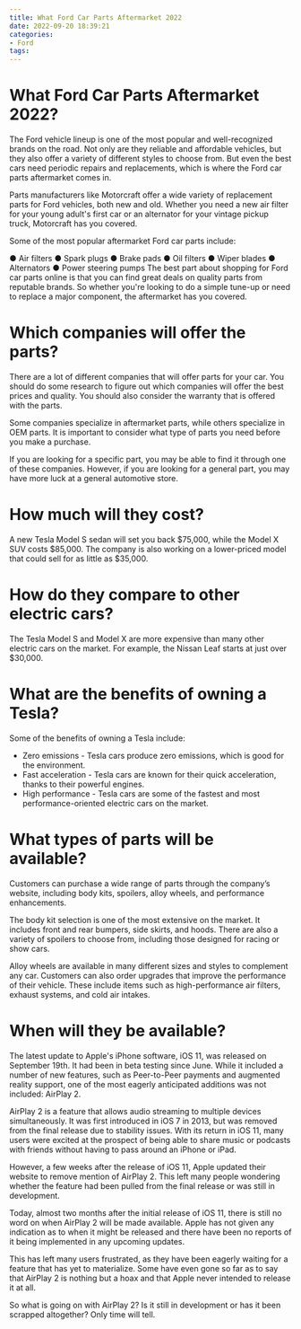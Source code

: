 ```yaml
---
title: What Ford Car Parts Aftermarket 2022
date: 2022-09-20 18:39:21
categories:
- Ford
tags:
---
```



#  What Ford Car Parts Aftermarket 2022?

The Ford vehicle lineup is one of the most popular and well-recognized brands on the road. Not only are they reliable and affordable vehicles, but they also offer a variety of different styles to choose from. But even the best cars need periodic repairs and replacements, which is where the Ford car parts aftermarket comes in.

Parts manufacturers like Motorcraft offer a wide variety of replacement parts for Ford vehicles, both new and old. Whether you need a new air filter for your young adult's first car or an alternator for your vintage pickup truck, Motorcraft has you covered.

Some of the most popular aftermarket Ford car parts include:

● Air filters
● Spark plugs
● Brake pads
● Oil filters
● Wiper blades
● Alternators
● Power steering pumps
The best part about shopping for Ford car parts online is that you can find great deals on quality parts from reputable brands. So whether you're looking to do a simple tune-up or need to replace a major component, the aftermarket has you covered.

#  Which companies will offer the parts?

There are a lot of different companies that will offer parts for your car. You should do some research to figure out which companies will offer the best prices and quality. You should also consider the warranty that is offered with the parts.

Some companies specialize in aftermarket parts, while others specialize in OEM parts. It is important to consider what type of parts you need before you make a purchase.

If you are looking for a specific part, you may be able to find it through one of these companies. However, if you are looking for a general part, you may have more luck at a general automotive store.

#  How much will they cost?

A new Tesla Model S sedan will set you back $75,000, while the Model X SUV costs $85,000.
The company is also working on a lower-priced model that could sell for as little as $35,000.

# How do they compare to other electric cars?

The Tesla Model S and Model X are more expensive than many other electric cars on the market. For example, the Nissan Leaf starts at just over $30,000.

# What are the benefits of owning a Tesla?

Some of the benefits of owning a Tesla include:
- Zero emissions - Tesla cars produce zero emissions, which is good for the environment.
- Fast acceleration - Tesla cars are known for their quick acceleration, thanks to their powerful engines.
- High performance - Tesla cars are some of the fastest and most performance-oriented electric cars on the market.

#  What types of parts will be available?

Customers can purchase a wide range of parts through the company’s website, including body kits, spoilers, alloy wheels, and performance enhancements.

The body kit selection is one of the most extensive on the market. It includes front and rear bumpers, side skirts, and hoods. There are also a variety of spoilers to choose from, including those designed for racing or show cars.

Alloy wheels are available in many different sizes and styles to complement any car. Customers can also order upgrades that improve the performance of their vehicle. These include items such as high-performance air filters, exhaust systems, and cold air intakes.

#  When will they be available?

The latest update to Apple's iPhone software, iOS 11, was released on September 19th. It had been in beta testing since June. While it included a number of new features, such as Peer-to-Peer payments and augmented reality support, one of the most eagerly anticipated additions was not included: AirPlay 2.

AirPlay 2 is a feature that allows audio streaming to multiple devices simultaneously. It was first introduced in iOS 7 in 2013, but was removed from the final release due to stability issues. With its return in iOS 11, many users were excited at the prospect of being able to share music or podcasts with friends without having to pass around an iPhone or iPad.

However, a few weeks after the release of iOS 11, Apple updated their website to remove mention of AirPlay 2. This left many people wondering whether the feature had been pulled from the final release or was still in development.

Today, almost two months after the initial release of iOS 11, there is still no word on when AirPlay 2 will be made available. Apple has not given any indication as to when it might be released and there have been no reports of it being implemented in any upcoming updates.

This has left many users frustrated, as they have been eagerly waiting for a feature that has yet to materialize. Some have even gone so far as to say that AirPlay 2 is nothing but a hoax and that Apple never intended to release it at all.

So what is going on with AirPlay 2? Is it still in development or has it been scrapped altogether? Only time will tell.